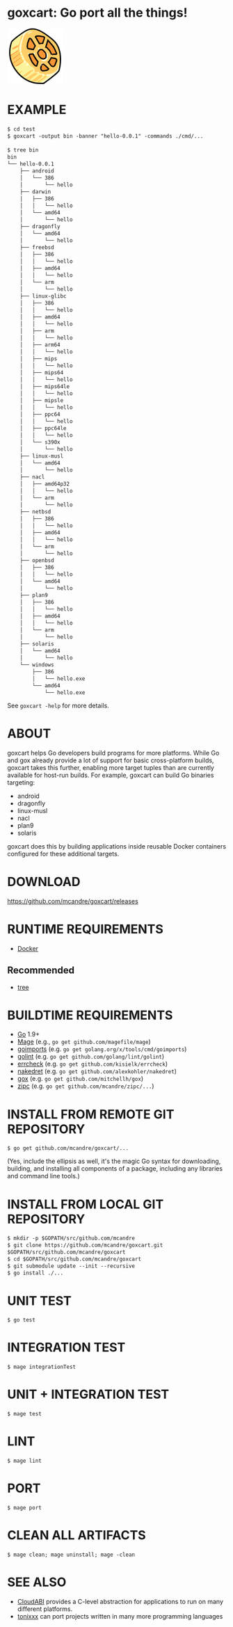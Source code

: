 # goxcart: Go port all the things!

![goxcart-logo](https://raw.githubusercontent.com/mcandre/goxcart/master/goxcart.png)

# EXAMPLE

```console
$ cd test
$ goxcart -output bin -banner "hello-0.0.1" -commands ./cmd/...

$ tree bin
bin
└── hello-0.0.1
    ├── android
    │   └── 386
    │       └── hello
    ├── darwin
    │   ├── 386
    │   │   └── hello
    │   └── amd64
    │       └── hello
    ├── dragonfly
    │   └── amd64
    │       └── hello
    ├── freebsd
    │   ├── 386
    │   │   └── hello
    │   ├── amd64
    │   │   └── hello
    │   └── arm
    │       └── hello
    ├── linux-glibc
    │   ├── 386
    │   │   └── hello
    │   ├── amd64
    │   │   └── hello
    │   ├── arm
    │   │   └── hello
    │   ├── arm64
    │   │   └── hello
    │   ├── mips
    │   │   └── hello
    │   ├── mips64
    │   │   └── hello
    │   ├── mips64le
    │   │   └── hello
    │   ├── mipsle
    │   │   └── hello
    │   ├── ppc64
    │   │   └── hello
    │   ├── ppc64le
    │   │   └── hello
    │   └── s390x
    │       └── hello
    ├── linux-musl
    │   └── amd64
    │       └── hello
    ├── nacl
    │   ├── amd64p32
    │   │   └── hello
    │   └── arm
    │       └── hello
    ├── netbsd
    │   ├── 386
    │   │   └── hello
    │   ├── amd64
    │   │   └── hello
    │   └── arm
    │       └── hello
    ├── openbsd
    │   ├── 386
    │   │   └── hello
    │   └── amd64
    │       └── hello
    ├── plan9
    │   ├── 386
    │   │   └── hello
    │   ├── amd64
    │   │   └── hello
    │   └── arm
    │       └── hello
    ├── solaris
    │   └── amd64
    │       └── hello
    └── windows
        ├── 386
        │   └── hello.exe
        └── amd64
            └── hello.exe
```

See `goxcart -help` for more details.

# ABOUT

goxcart helps Go developers build programs for more platforms. While Go and gox already provide a lot of support for basic cross-platform builds, goxcart takes this further, enabling more target tuples than are currently available for host-run builds. For example, goxcart can build Go binaries targeting:

* android
* dragonfly
* linux-musl
* nacl
* plan9
* solaris

goxcart does this by building applications inside reusable Docker containers configured for these additional targets.

# DOWNLOAD

https://github.com/mcandre/goxcart/releases

# RUNTIME REQUIREMENTS

* [Docker](https://www.docker.com/)

## Recommended

* [tree](https://linux.die.net/man/1/tree)

# BUILDTIME REQUIREMENTS

* [Go](https://golang.org/) 1.9+
* [Mage](https://magefile.org/) (e.g., `go get github.com/magefile/mage`)
* [goimports](https://godoc.org/golang.org/x/tools/cmd/goimports) (e.g. `go get golang.org/x/tools/cmd/goimports`)
* [golint](https://github.com/golang/lint) (e.g. `go get github.com/golang/lint/golint`)
* [errcheck](https://github.com/kisielk/errcheck) (e.g. `go get github.com/kisielk/errcheck`)
* [nakedret](https://github.com/alexkohler/nakedret) (e.g. `go get github.com/alexkohler/nakedret`)
* [gox](https://github.com/mitchellh/gox) (e.g. `go get github.com/mitchellh/gox`)
* [zipc](https://github.com/mcandre/zipc) (e.g. `go get github.com/mcandre/zipc/...`)

# INSTALL FROM REMOTE GIT REPOSITORY

```console
$ go get github.com/mcandre/goxcart/...
```

(Yes, include the ellipsis as well, it's the magic Go syntax for downloading, building, and installing all components of a package, including any libraries and command line tools.)

# INSTALL FROM LOCAL GIT REPOSITORY

```console
$ mkdir -p $GOPATH/src/github.com/mcandre
$ git clone https://github.com/mcandre/goxcart.git $GOPATH/src/github.com/mcandre/goxcart
$ cd $GOPATH/src/github.com/mcandre/goxcart
$ git submodule update --init --recursive
$ go install ./...
```

# UNIT TEST

```console
$ go test
```

# INTEGRATION TEST

```console
$ mage integrationTest
```

# UNIT + INTEGRATION TEST

```console
$ mage test
```

# LINT

```console
$ mage lint
```

# PORT

```console
$ mage port
```

# CLEAN ALL ARTIFACTS

```console
$ mage clean; mage uninstall; mage -clean
```

# SEE ALSO

* [CloudABI](https://nuxi.nl/) provides a C-level abstraction for applications to run on many different platforms.
* [tonixxx](https://github.com/mcandre/tonixxx) can port projects written in many more programming languages
